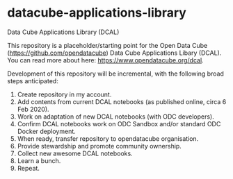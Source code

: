# datacube-applications-library
Data Cube Applications Library (DCAL)

This repository is a placeholder/starting point for the Open Data Cube (https://github.com/opendatacube) Data Cube Applications Libary (DCAL). You can read more about here: https://www.opendatacube.org/dcal.

Development of this repository will be incremental, with the following broad steps anticipated:

1. Create repository in my account.
2. Add contents from current DCAL notebooks (as published online, circa 6 Feb 2020).
3. Work on adaptation of new DCAL notebooks (with ODC developers).
4. Confirm DCAL notebooks work on ODC Sandbox and/or standard ODC Docker deployment.
5. When ready, transfer repository to opendatacube organisation.
6. Provide stewardship and promote community ownership.
7. Collect new awesome DCAL notebooks.
8. Learn a bunch.
9. Repeat.

